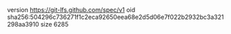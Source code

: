 version https://git-lfs.github.com/spec/v1
oid sha256:504296c736271f1c2eca92650eea68e2d5d06e7f022b2932bc3a321298aa3910
size 6285
